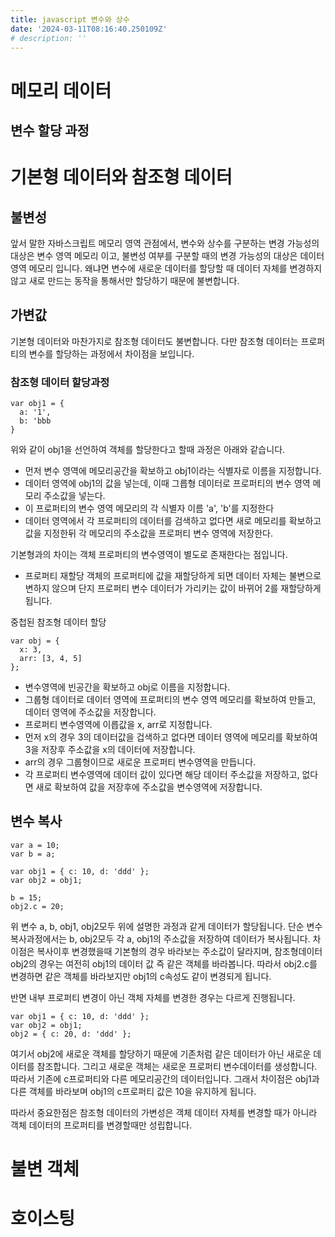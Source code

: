 ```yaml
---
title: javascript 변수와 상수
date: '2024-03-11T08:16:40.250109Z'
# description: ''
---
```


# 메모리 데이터

## 변수 할당 과정

# 기본형 데이터와 참조형 데이터

## 불변성

앞서 말한 자바스크립트 메모리 영역 관점에서, 변수와 상수를 구분하는 변경 가능성의 대상은 변수 영역 메모리 이고, 불변성 여부를 구분할 때의 변경 가능성의 대상은 데이터 영역 메모리 입니다.
왜냐면 변수에 새로운 데이터를 할당할 때 데이터 자체를 변경하지 않고 새로 만드는 동작을 통해서만 할당하기 때문에 불변합니다.

## 가변값

기본형 데이터와 마찬가지로 참조형 데이터도 불변합니다. 다만 참조형 데이터는 프로퍼티의 변수를 할당하는 과정에서 차이점을 보입니다.

### 참조형 데이터 할당과정

```
var obj1 = {
  a: '1',
  b: 'bbb
}
```

위와 같이 obj1을 선언하여 객체를 할당한다고 할때 과정은 아래와 같습니다.

- 먼저 변수 영역에 메모리공간을 확보하고 obj1이라는 식별자로 이름을 지정합니다.
- 데이터 영역에 obj1의 값을 넣는데, 이때 그릅형 데이터로 프로퍼티의 변수 영역 메모리 주소값을 넣는다.
- 이 프로퍼티의 변수 영역 메모리의 각 식별자 이름 'a', 'b'를 지정한다
- 데이터 영역에서 각 프로퍼티의 데이터를 검색하고 없다면 새로 메모리를 확보하고 값을 지정한뒤 각 메모리의 주소값을 프로퍼티 변수 영역에 저장한다.

기본형과의 차이는 객체 프로퍼티의 변수영역이 별도로 존재한다는 점입니다.

- 프로퍼티 재할당
  객체의 프로퍼티에 값을 재할당하게 되면 데이터 자체는 불변으로 변하지 않으며 단지 프로퍼티 변수 데이터가 가리키는 값이 바뀌어 2를 재할당하게 됩니다.

중첩된 참조형 데이터 할당

```
var obj = {
  x: 3,
  arr: [3, 4, 5]
};
```

- 변수영역에 빈공간을 확보하고 obj로 이름을 지정합니다.
- 그룹형 데이터로 데이터 영역에 프로퍼티의 변수 영역 메모리를 확보하여 만들고, 데이터 영역에 주소값을 저장합니다.
- 프로퍼티 변수영역에 이릅값을 x, arr로 지정합니다.
- 먼저 x의 경우 3의 데이터값을 겁색하고 없다면 데이터 영역에 메모리를 확보하여 3을 저장후 주소값을 x의 데이터에 저장합니다.
- arr의 경우 그룹형이므로 새로운 프로퍼티 변수영역을 만듭니다.
- 각 프로퍼티 변수영역에 데이터 값이 있다면 해당 데이터 주소값을 저장하고, 없다면 새로 확보하여 값을 저장후에 주소값을 변수영역에 저장합니다.

## 변수 복사

```
var a = 10;
var b = a;

var obj1 = { c: 10, d: 'ddd' };
var obj2 = obj1;

b = 15;
obj2.c = 20;
```

위 변수 a, b, obj1, obj2모두 위에 설명한 과정과 같게 데이터가 할당됩니다. 단순 변수 복사과정에서는 b, obj2모두 각 a, obj1의 주소값을 저장하여 데이터가 복사됩니다.
차이점은 복사이후 변경했을때 기본형의 경우 바라보는 주소값이 달라지며, 참조형데이터 obj2의 경우는 여전히 obj1의 데이터 값 즉 같은 객체를 바라봅니다. 따라서 obj2.c를 변경하면 같은 객체를 바라보지만 obj1의 c속성도 같이 변경되게 됩니다.

반면 내부 프로퍼티 변경이 아닌 객체 자체를 변경한 경우는 다르게 진행됩니다.

```
var obj1 = { c: 10, d: 'ddd' };
var obj2 = obj1;
obj2 = { c: 20, d: 'ddd' };
```

여기서 obj2에 새로운 객체를 할당하기 때문에 기존처럼 같은 데이터가 아닌 새로운 데이터를 참조합니다.
그리고 새로운 객체는 새로운 프로퍼티 변수데이터를 생성합니다. 따라서 기존에 c프로퍼티와 다른 메모리공간의 데이터입니다. 그래서 차이점은 obj1과 다른 객체를 바라보며 obj1의 c프로퍼티 값은 10을 유지하게 됩니다.

따라서 중요한점은 참조형 데이터의 가변성은 객체 데이터 자체를 변경할 때가 아니라 객체 데이터의 프로퍼티를 변경할때만 성립합니다.

# 불변 객체

# 호이스팅

```

```
